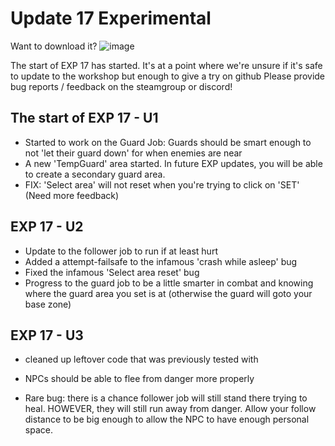 # Update 17 Experimental

Want to download it?
![image](https://user-images.githubusercontent.com/73253293/178353895-64561bb9-c38d-4a03-bda7-4ae491af95ed.png)


The start of EXP 17 has started. It's at a point where we're unsure if it's safe to update to the workshop but enough to give a try on github
Please provide bug reports / feedback on the steamgroup or discord!


## The start of EXP 17 - U1
- Started to work on the Guard Job: Guards should be smart enough to not 'let their guard down' for when enemies are near
- A new 'TempGuard' area started. In future EXP updates, you will be able to create a secondary guard area. 
- FIX: 'Select area' will not reset when you're trying to click on 'SET' (Need more feedback)


## EXP 17 - U2
* Update to the follower job to run if at least hurt
* Added a attempt-failsafe to the infamous 'crash while asleep' bug
* Fixed the infamous 'Select area reset' bug
* Progress to the guard job to be a little smarter in combat and knowing where the guard area you set is at (otherwise the guard will goto your base zone)

## EXP 17 - U3
* cleaned up leftover code that was previously tested with
* NPCs should be able to flee from danger more properly

* Rare bug: there is a chance follower job will still stand there trying to heal. HOWEVER, they will still run away from danger. Allow your follow distance to be big enough to allow the NPC to have enough personal space.
